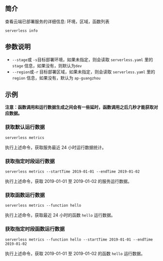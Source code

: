 ## 简介

查看云端已部署服务的详细信息: 环境，区域，函数列表

```
serverless info
```



## 参数说明

- `--stage`或 `-s`目标部署环境，如果未指定，则会读取 `serverless.yaml` 里的 `stage` 信息，如果没有，则默认为`dev`
- `--region`或`-r` 目标部署区域，如果未指定，则会读取 `serverless.yaml` 里的 `region` 信息，如果没有，默认为 `ap-guangzhou`



## 示例

**注意：函数调用和运行数据生成之间会有一些延时，函数调用之后几秒才能获取对应数据。**



### 获取默认运行数据

```
serverless metrics
```

执行上述命令，获取服务最近 24 小时运行数据统计。

### 获取指定时段运行数据

```
serverless metrics --startTime 2019-01-01 --endTime 2019-01-02
```

执行上述命令，获取 2019-01-01 至 2019-01-02 的服务运行数据。

### 获取函数运行数据

```
serverless metrics --function hello
```

执行上述命令，获取最近 24 小时的函数 `hello` 运行数据。

### 获取指定时段函数运行数据

```
serverless metrics --function hello --startTime 2019-01-01 --endTime 2019-01-02
```

执行上述命令，获取 2019-01-01 至 2019-01-02 的函数 `hello` 运行数据。


